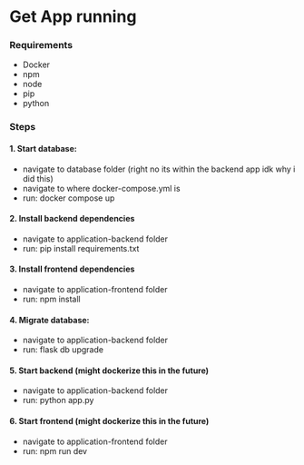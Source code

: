 # Get App running
### Requirements
- Docker
- npm
- node
- pip
- python


### Steps
#### 1. Start database:
   - navigate to database folder (right no its within the backend app idk why i did this)
   - navigate to where docker-compose.yml is
   - run: docker compose up


#### 2. Install backend dependencies
   - navigate to application-backend folder
   - run: pip install requirements.txt


#### 3. Install frontend dependencies
   - navigate to application-frontend folder
   - run: npm install


#### 4. Migrate database:
   - navigate to application-backend folder
   - run: flask db upgrade


#### 5. Start backend (might dockerize this in the future)
   - navigate to application-backend folder
   - run: python app.py


#### 6. Start frontend (might dockerize this in the future)
   - navigate to application-frontend folder
   - run: npm run dev